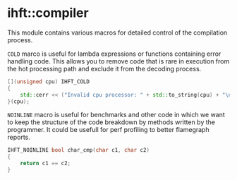 # ihft::compiler

This module contains various macros for detailed control of the compilation process.

`COLD` marco is useful for lambda expressions or functions containing error handling code. This allows you to remove code that is rare in execution from the hot processing path and exclude it from the decoding process.

```cpp
[](unsigned cpu) IHFT_COLD
{
    std::cerr << ("Invalid cpu processor: " + std::to_string(cpu) + "\n");
}(cpu);
```

`NOINLINE` macro is useful for benchmarks and other code in which we want to keep the structure of the code breakdown by methods written by the programmer. It could be usefull for perf profiling to better flamegraph reports.

```cpp
IHFT_NOINLINE bool char_cmp(char c1, char c2)
{
    return c1 == c2;
}
```
